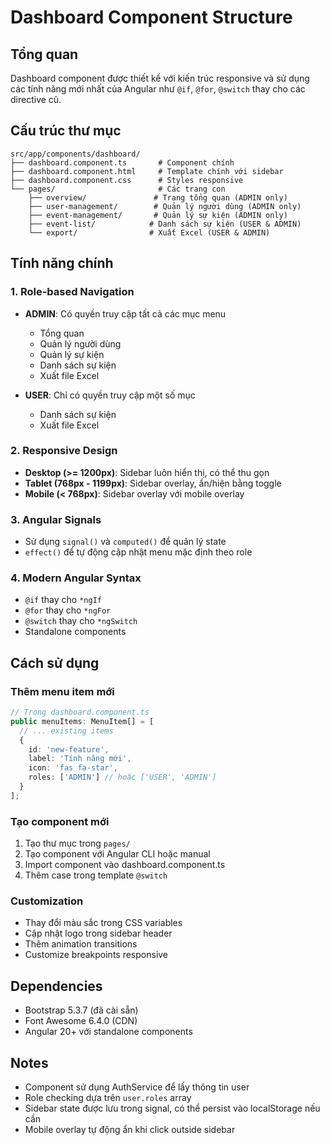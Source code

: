 # Dashboard Component Structure

## Tổng quan
Dashboard component được thiết kế với kiến trúc responsive và sử dụng các tính năng mới nhất của Angular như `@if`, `@for`, `@switch` thay cho các directive cũ.

## Cấu trúc thư mục
```
src/app/components/dashboard/
├── dashboard.component.ts       # Component chính
├── dashboard.component.html     # Template chính với sidebar
├── dashboard.component.css      # Styles responsive
└── pages/                       # Các trang con
    ├── overview/               # Trang tổng quan (ADMIN only)
    ├── user-management/        # Quản lý người dùng (ADMIN only)
    ├── event-management/       # Quản lý sự kiện (ADMIN only)
    ├── event-list/            # Danh sách sự kiện (USER & ADMIN)
    └── export/                # Xuất Excel (USER & ADMIN)
```

## Tính năng chính

### 1. Role-based Navigation
- **ADMIN**: Có quyền truy cập tất cả các mục menu
  - Tổng quan
  - Quản lý người dùng  
  - Quản lý sự kiện
  - Danh sách sự kiện
  - Xuất file Excel

- **USER**: Chỉ có quyền truy cập một số mục
  - Danh sách sự kiện
  - Xuất file Excel

### 2. Responsive Design
- **Desktop (>= 1200px)**: Sidebar luôn hiển thị, có thể thu gọn
- **Tablet (768px - 1199px)**: Sidebar overlay, ẩn/hiện bằng toggle
- **Mobile (< 768px)**: Sidebar overlay với mobile overlay

### 3. Angular Signals
- Sử dụng `signal()` và `computed()` để quản lý state
- `effect()` để tự động cập nhật menu mặc định theo role

### 4. Modern Angular Syntax
- `@if` thay cho `*ngIf`
- `@for` thay cho `*ngFor`  
- `@switch` thay cho `*ngSwitch`
- Standalone components

## Cách sử dụng

### Thêm menu item mới
```typescript
// Trong dashboard.component.ts
public menuItems: MenuItem[] = [
  // ... existing items
  {
    id: 'new-feature',
    label: 'Tính năng mới',
    icon: 'fas fa-star',
    roles: ['ADMIN'] // hoặc ['USER', 'ADMIN']
  }
];
```

### Tạo component mới
1. Tạo thư mục trong `pages/`
2. Tạo component với Angular CLI hoặc manual
3. Import component vào dashboard.component.ts
4. Thêm case trong template `@switch`

### Customization
- Thay đổi màu sắc trong CSS variables
- Cập nhật logo trong sidebar header
- Thêm animation transitions
- Customize breakpoints responsive

## Dependencies
- Bootstrap 5.3.7 (đã cài sẵn)
- Font Awesome 6.4.0 (CDN)
- Angular 20+ với standalone components

## Notes
- Component sử dụng AuthService để lấy thông tin user
- Role checking dựa trên `user.roles` array
- Sidebar state được lưu trong signal, có thể persist vào localStorage nếu cần
- Mobile overlay tự động ẩn khi click outside sidebar
